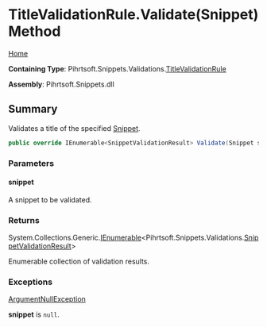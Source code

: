 <a name="_top"></a>

# TitleValidationRule\.Validate\(Snippet\) Method

[Home](../../../../../README.md#_top)

**Containing Type**: Pihrtsoft\.Snippets\.Validations\.[TitleValidationRule](../README.md#_top)

**Assembly**: Pihrtsoft\.Snippets\.dll

## Summary

Validates a title of the specified [Snippet](../../../Snippet/README.md#_top)\.

```csharp
public override IEnumerable<SnippetValidationResult> Validate(Snippet snippet)
```

### Parameters

#### snippet

A snippet to be validated\.

### Returns

System\.Collections\.Generic\.[IEnumerable](https://docs.microsoft.com/en-us/dotnet/api/system.collections.generic.ienumerable-1)\<Pihrtsoft\.Snippets\.Validations\.[SnippetValidationResult](../../SnippetValidationResult/README.md#_top)>

Enumerable collection of validation results\.

### Exceptions

[ArgumentNullException](https://docs.microsoft.com/en-us/dotnet/api/system.argumentnullexception)

**snippet** is `null`\.

